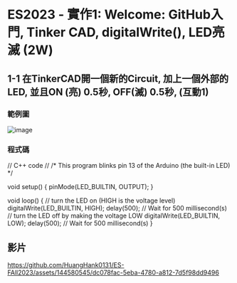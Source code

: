 # ES2023 - 實作1: Welcome: GitHub入門, Tinker CAD, digitalWrite(), LED亮滅 (2W) 


## 1-1 在TinkerCAD開一個新的Circuit, 加上一個外部的LED, 並且ON (亮) 0.5秒, OFF(滅) 0.5秒, (互動1)

### 範例圖

![image](https://github.com/HuangHank0131/ES-FAll2023/assets/144580545/1e872437-88fe-480d-b887-e387c5d58704)

### 程式碼

// C++ code
//
/*
  This program blinks pin 13 of the Arduino (the
  built-in LED)
*/

void setup()
{
  pinMode(LED_BUILTIN, OUTPUT);
}

void loop()
{
  // turn the LED on (HIGH is the voltage level)
  digitalWrite(LED_BUILTIN, HIGH);
  delay(500); // Wait for 500 millisecond(s)
  // turn the LED off by making the voltage LOW
  digitalWrite(LED_BUILTIN, LOW);
  delay(500); // Wait for 500 millisecond(s)
}

## 影片

https://github.com/HuangHank0131/ES-FAll2023/assets/144580545/dc078fac-5eba-4780-a812-7d5f98dd9496
